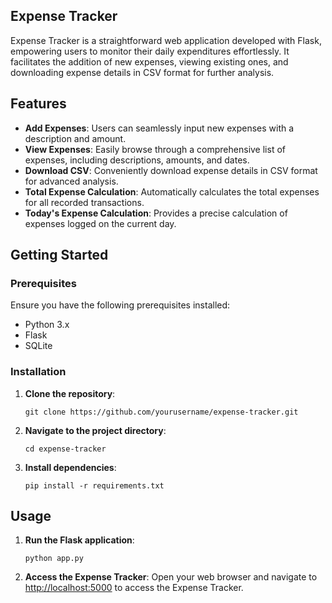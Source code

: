 ## **Expense Tracker**

Expense Tracker is a straightforward web application developed with Flask, empowering users to monitor their daily expenditures effortlessly. It facilitates the addition of new expenses, viewing existing ones, and downloading expense details in CSV format for further analysis.

## **Features**

- **Add Expenses**: Users can seamlessly input new expenses with a description and amount.
- **View Expenses**: Easily browse through a comprehensive list of expenses, including descriptions, amounts, and dates.
- **Download CSV**: Conveniently download expense details in CSV format for advanced analysis.
- **Total Expense Calculation**: Automatically calculates the total expenses for all recorded transactions.
- **Today's Expense Calculation**: Provides a precise calculation of expenses logged on the current day.

## **Getting Started**

### **Prerequisites**

Ensure you have the following prerequisites installed:
- Python 3.x
- Flask
- SQLite

### **Installation**

1. **Clone the repository**:
    ```
    git clone https://github.com/yourusername/expense-tracker.git
    ```

2. **Navigate to the project directory**:
    ```
    cd expense-tracker
    ```

3. **Install dependencies**:
    ```
    pip install -r requirements.txt
    ```

## **Usage**

1. **Run the Flask application**:
    ```
    python app.py
    ```

2. **Access the Expense Tracker**:
    Open your web browser and navigate to [http://localhost:5000](http://localhost:5000) to access the Expense Tracker.
